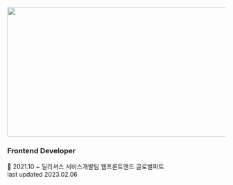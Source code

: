 

<a href="https://github.com/devxb/gitanimals">
<img
  src="https://render.gitanimals.org/farms/leehyeonj"
  width="600"
  height="300"
/>
</a>


<h3>Frontend Developer</h3>
<div>📌 2021.10 ~ 딜리셔스 서비스개발팀 웹프론트엔드 글로벌파트 </div>
last updated 2023.02.06
